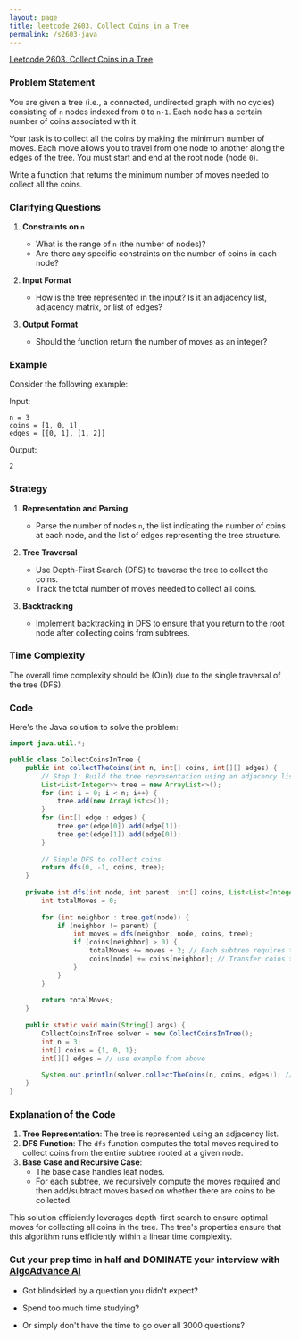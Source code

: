 ```yaml
---
layout: page
title: leetcode 2603. Collect Coins in a Tree
permalink: /s2603-java
---
```

[Leetcode 2603. Collect Coins in a Tree](https://algoadvance.github.io/algoadvance/l2603)
### Problem Statement
You are given a tree (i.e., a connected, undirected graph with no cycles) consisting of `n` nodes indexed from `0` to `n-1`. Each node has a certain number of coins associated with it. 

Your task is to collect all the coins by making the minimum number of moves. Each move allows you to travel from one node to another along the edges of the tree. You must start and end at the root node (node `0`).

Write a function that returns the minimum number of moves needed to collect all the coins.

### Clarifying Questions
1. **Constraints on `n`**
   - What is the range of `n` (the number of nodes)?
   - Are there any specific constraints on the number of coins in each node?

2. **Input Format**
   - How is the tree represented in the input? Is it an adjacency list, adjacency matrix, or list of edges?

3. **Output Format**
   - Should the function return the number of moves as an integer?

### Example
Consider the following example:

Input:
``` 
n = 3
coins = [1, 0, 1]
edges = [[0, 1], [1, 2]]
```

Output:
``` 
2
```

### Strategy
1. **Representation and Parsing**
   - Parse the number of nodes `n`, the list indicating the number of coins at each node, and the list of edges representing the tree structure.

2. **Tree Traversal**
   - Use Depth-First Search (DFS) to traverse the tree to collect the coins.
   - Track the total number of moves needed to collect all coins.

3. **Backtracking**
   - Implement backtracking in DFS to ensure that you return to the root node after collecting coins from subtrees.

### Time Complexity
The overall time complexity should be \(O(n)\) due to the single traversal of the tree (DFS).

### Code
Here's the Java solution to solve the problem:

```java
import java.util.*;

public class CollectCoinsInTree {
    public int collectTheCoins(int n, int[] coins, int[][] edges) {
        // Step 1: Build the tree representation using an adjacency list
        List<List<Integer>> tree = new ArrayList<>();
        for (int i = 0; i < n; i++) {
            tree.add(new ArrayList<>());
        }
        for (int[] edge : edges) {
            tree.get(edge[0]).add(edge[1]);
            tree.get(edge[1]).add(edge[0]);
        }
        
        // Simple DFS to collect coins
        return dfs(0, -1, coins, tree);
    }
    
    private int dfs(int node, int parent, int[] coins, List<List<Integer>> tree) {
        int totalMoves = 0;
        
        for (int neighbor : tree.get(node)) {
            if (neighbor != parent) {
                int moves = dfs(neighbor, node, coins, tree);
                if (coins[neighbor] > 0) {
                    totalMoves += moves + 2; // Each subtree requires two moves for entry and exit
                    coins[node] += coins[neighbor]; // Transfer coins to the parent
                }
            }
        }
        
        return totalMoves;
    }
    
    public static void main(String[] args) {
        CollectCoinsInTree solver = new CollectCoinsInTree();
        int n = 3;
        int[] coins = {1, 0, 1};
        int[][] edges = // use example from above
        
        System.out.println(solver.collectTheCoins(n, coins, edges)); // Output: 2
    }
}
```

### Explanation of the Code
1. **Tree Representation**: The tree is represented using an adjacency list.
2. **DFS Function**: The `dfs` function computes the total moves required to collect coins from the entire subtree rooted at a given node.
3. **Base Case and Recursive Case**:
   - The base case handles leaf nodes.
   - For each subtree, we recursively compute the moves required and then add/subtract moves based on whether there are coins to be collected.

This solution efficiently leverages depth-first search to ensure optimal moves for collecting all coins in the tree. The tree's properties ensure that this algorithm runs efficiently within a linear time complexity.


### Cut your prep time in half and DOMINATE your interview with [AlgoAdvance AI](https://algoAdvance.com)

- Got blindsided by a question you didn't expect?

- Spend too much time studying?

- Or simply don't have the time to go over all 3000 questions?

